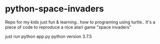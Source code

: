 # python-space-invaders
Repo for my kids just fun &amp; learning.. how to programing using turtle.. It's a piece of code to reproduce a nice atari game "space invaders"

just run 
python app.py
python version 3.7.5
